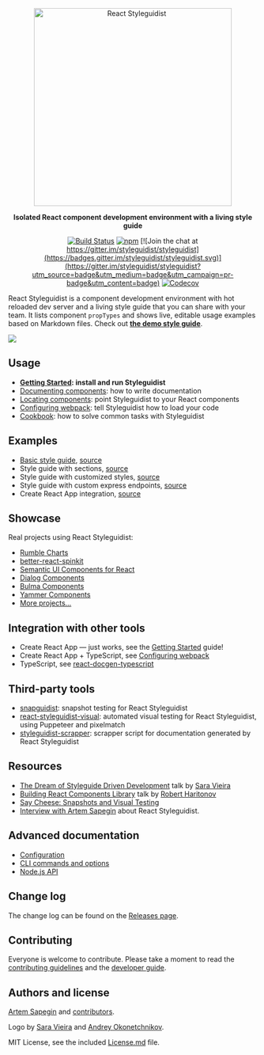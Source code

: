 <div align="center" markdown="1">

<img src="https://d3vv6lp55qjaqc.cloudfront.net/items/061f0A2n1B0H3p0T1p1f/react-styleguidist-logo.png" alt="React Styleguidist" width="400">

**Isolated React component development environment with a living style guide**

[![Build Status](https://travis-ci.org/styleguidist/react-styleguidist.svg)](https://travis-ci.org/styleguidist/react-styleguidist) [![npm](https://img.shields.io/npm/v/react-styleguidist.svg)](https://www.npmjs.com/package/react-styleguidist) [![Join the chat at https://gitter.im/styleguidist/styleguidist](https://badges.gitter.im/styleguidist/styleguidist.svg)](https://gitter.im/styleguidist/styleguidist?utm_source=badge&utm_medium=badge&utm_campaign=pr-badge&utm_content=badge) [![Codecov](https://codecov.io/gh/styleguidist/react-styleguidist/branch/master/graph/badge.svg)](https://codecov.io/gh/styleguidist/react-styleguidist)

</div>

React Styleguidist is a component development environment with hot reloaded dev server and a living style guide that you can share with your team. It lists component `propTypes` and shows live, editable usage examples based on Markdown files. Check out [**the demo style guide**](https://react-styleguidist.js.org/examples/basic/).

![](https://d3vv6lp55qjaqc.cloudfront.net/items/271B372x102S0c052i3F/react-styleguidist7.gif)

## Usage

* **[Getting Started](https://react-styleguidist.js.org/docs/getting-started.html): install and run Styleguidist**
* [Documenting components](https://react-styleguidist.js.org/docs/documenting.html): how to write documentation
* [Locating components](https://react-styleguidist.js.org/docs/components.html): point Styleguidist to your React components
* [Configuring webpack](https://react-styleguidist.js.org/docs/webpack.html): tell Styleguidist how to load your code
* [Cookbook](https://react-styleguidist.js.org/docs/cookbook.html): how to solve common tasks with Styleguidist

## Examples

* [Basic style guide](https://react-styleguidist.js.org/examples/basic/), [source](./examples/basic)
* Style guide with sections, [source](./examples/sections)
* Style guide with customized styles, [source](./examples/customised)
* Style guide with custom express endpoints, [source](./examples/express)
* Create React App integration, [source](./examples/cra)

## Showcase

Real projects using React Styleguidist:

* [Rumble Charts](https://rumble-charts.github.io/rumble-charts/)
* [better-react-spinkit](http://better-react-spinkit.benjamintatum.com/)
* [Semantic UI Components for React](https://hallister.github.io/semantic-react/)
* [Dialog Components](https://dialogs.github.io/dialog-web-components/)
* [Bulma Components](https://bokuweb.github.io/re-bulma/)
* [Yammer Components](https://microsoft.github.io/YamUI/)
* [More projects…](https://github.com/styleguidist/react-styleguidist/issues/127)

## Integration with other tools

* Create React App — just works, see the [Getting Started](https://react-styleguidist.js.org/docs/getting-started.html) guide!
* Create React App + TypeScript, see [Configuring webpack](https://react-styleguidist.js.org/docs/webpack.html)
* TypeScript, see [react-docgen-typescript](https://github.com/styleguidist/react-docgen-typescript)

## Third-party tools

* [snapguidist](https://github.com/styleguidist/snapguidist): snapshot testing for React Styleguidist
* [react-styleguidist-visual](https://github.com/unindented/react-styleguidist-visual): automated visual testing for React Styleguidist, using Puppeteer and pixelmatch
* [styleguidist-scrapper](https://github.com/livechat/styleguidist-scrapper): scrapper script for documentation generated by React Styleguidist

## Resources

* [The Dream of Styleguide Driven Development](https://www.youtube.com/watch?v=JjXnmhNW8Cs) talk by [Sara Vieira](https://github.com/saravieira)
* [Building React Components Library](https://skillsmatter.com/skillscasts/8140-building-react-components-library) talk by [Robert Haritonov](https://github.com/operatino)
* [Say Cheese: Snapshots and Visual Testing](https://developers.livechatinc.com/blog/snapshots-visual-testing/)
* [Interview with Artem Sapegin](https://survivejs.com/blog/styleguidist-interview/) about React Styleguidist.

## Advanced documentation

* [Configuration](https://react-styleguidist.js.org/docs/configuration.html)
* [CLI commands and options](https://react-styleguidist.js.org/docs/cli.html)
* [Node.js API](https://react-styleguidist.js.org/docs/api.html)

## Change log

The change log can be found on the [Releases page](https://github.com/styleguidist/react-styleguidist/releases).

## Contributing

Everyone is welcome to contribute. Please take a moment to read the [contributing guidelines](.github/Contributing.md) and the [developer guide](https://react-styleguidist.js.org/docs/development.html).

## Authors and license

[Artem Sapegin](http://sapegin.me) and [contributors](https://github.com/styleguidist/react-styleguidist/graphs/contributors).

Logo by [Sara Vieira](https://github.com/SaraVieira) and [Andrey Okonetchnikov](https://github.com/okonet).

MIT License, see the included [License.md](License.md) file.
